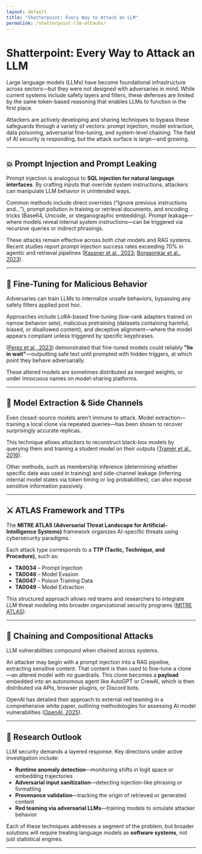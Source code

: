 ```yaml
---
layout: default  
title: "Shatterpoint: Every Way to Attack an LLM"  
permalink: /shatterpoint-llm-attacks/
---
```


# Shatterpoint: Every Way to Attack an LLM

Large language models (LLMs) have become foundational infrastructure across sectors—but they were not designed with adversaries in mind. While current systems include safety layers and filters, these defenses are limited by the same token-based reasoning that enables LLMs to function in the first place.

Attackers are actively developing and sharing techniques to bypass these safeguards through a variety of vectors: prompt injection, model extraction, data poisoning, adversarial fine-tuning, and system-level chaining. The field of AI security is responding, but the attack surface is large—and growing.

---

## 💥 Prompt Injection and Prompt Leaking

Prompt injection is analogous to **SQL injection for natural language interfaces**. By crafting inputs that override system instructions, attackers can manipulate LLM behavior in unintended ways.

Common methods include direct overrides (“Ignore previous instructions and...”), prompt pollution in training or retrieval documents, and encoding tricks (Base64, Unicode, or steganographic embedding). Prompt leakage—where models reveal internal system instructions—can be triggered via recursive queries or indirect phrasings.

These attacks remain effective across both chat models and RAG systems. Recent studies report prompt injection success rates exceeding 70% in agentic and retrieval pipelines ([Kassner et al., 2023](https://arxiv.org/abs/2302.12173); [Borgaonkar et al., 2023](https://arxiv.org/abs/2307.15043)).

---

## 🧬 Fine-Tuning for Malicious Behavior

Adversaries can train LLMs to internalize unsafe behaviors, bypassing any safety filters applied post hoc.

Approaches include LoRA-based fine-tuning (low-rank adapters trained on narrow behavior sets), malicious pretraining (datasets containing harmful, biased, or disallowed content), and deceptive alignment—where the model appears compliant unless triggered by specific keyphrases.

([Perez et al., 2023](https://arxiv.org/abs/2305.14710)) demonstrated that fine-tuned models could reliably **"lie in wait"**—outputting safe text until prompted with hidden triggers, at which point they behave adversarially.

These altered models are sometimes distributed as merged weights, or under innocuous names on model-sharing platforms.

---

## 🧠 Model Extraction & Side Channels

Even closed-source models aren’t immune to attack. Model extraction—training a local clone via repeated queries—has been shown to recover surprisingly accurate replicas.

This technique allows attackers to reconstruct black-box models by querying them and training a student model on their outputs ([Tramèr et al., 2016](https://arxiv.org/abs/1609.02943)). 

Other methods, such as membership inference (determining whether specific data was used in training) and side-channel leakage (inferring internal model states via token timing or log probabilities), can also expose sensitive information passively.

---

## ⚔️ ATLAS Framework and TTPs

The **MITRE ATLAS (Adversarial Threat Landscape for Artificial-Intelligence Systems)** framework organizes AI-specific threats using cybersecurity paradigms.

Each attack type corresponds to a **TTP (Tactic, Technique, and Procedure)**, such as:

- **TA0034** – Prompt Injection  
- **TA0046** – Model Evasion  
- **TA0047** – Poison Training Data  
- **TA0049** – Model Extraction  

This structured approach allows red teams and researchers to integrate LLM threat modeling into broader organizational security programs ([MITRE ATLAS](https://atlas.mitre.org)).

---

## 🔁 Chaining and Compositional Attacks

LLM vulnerabilities compound when chained across systems.

An attacker may begin with a prompt injection into a RAG pipeline, extracting sensitive content. That content is then used to fine-tune a clone—an altered model with no guardrails. This clone becomes a **payload** embedded into an autonomous agent like AutoGPT or CrewAI, which is then distributed via APIs, browser plugins, or Discord bots.

OpenAI has detailed their approach to external red teaming in a comprehensive white paper, outlining methodologies for assessing AI model vulnerabilities ([OpenAI, 2025](https://arxiv.org/abs/2503.16431)).

---

## 🧨 Research Outlook

LLM security demands a layered response. Key directions under active investigation include:

- **Runtime anomaly detection**—monitoring shifts in logit space or embedding trajectories  
- **Adversarial input sanitization**—detecting injection-like phrasing or formatting  
- **Provenance validation**—tracking the origin of retrieved or generated content  
- **Red teaming via adversarial LLMs**—training models to simulate attacker behavior

Each of these techniques addresses a segment of the problem, but broader solutions will require treating language models as **software systems**, not just statistical engines.

---

